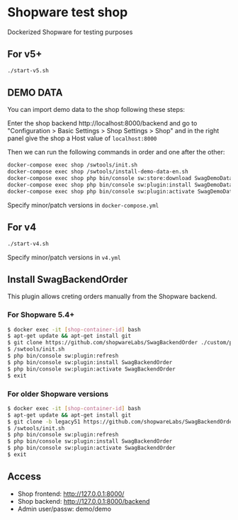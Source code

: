 # Shopware test shop

Dockerized Shopware for testing purposes

## For v5+

```sh
./start-v5.sh
```

## DEMO DATA
You can import demo data to the shop following these steps:

Enter the shop backend http://localhost:8000/backend and go to "Configuration > Basic Settings > Shop Settings > Shop"
and in the right panel give the shop a Host value of `localhost:8000`

Then we can run the following commands in order and one after the other:

```sh
docker-compose exec shop /swtools/init.sh
docker-compose exec shop /swtools/install-demo-data-en.sh
docker-compose exec shop php bin/console sw:store:download SwagDemoDataEN
docker-compose exec shop php bin/console sw:plugin:install SwagDemoDataEN
docker-compose exec shop php bin/console sw:plugin:activate SwagDemoDataEN
```


Specify minor/patch versions in `docker-compose.yml`

## For v4

```sh
./start-v4.sh
```

Specify minor/patch versions in `v4.yml`


## Install SwagBackendOrder

This plugin allows creting orders manually from the Shopware backend.


### For Shopware 5.4+

```sh
$ docker exec -it [shop-container-id] bash
$ apt-get update && apt-get install git
$ git clone https://github.com/shopwareLabs/SwagBackendOrder ./custom/plugins
$ /swtools/init.sh
$ php bin/console sw:plugin:refresh
$ php bin/console sw:plugin:install SwagBackendOrder
$ php bin/console sw:plugin:activate SwagBackendOrder
$ exit
```


### For older Shopware versions

```sh
$ docker exec -it [shop-container-id] bash
$ apt-get update && apt-get install git
$ git clone -b legacy51 https://github.com/shopwareLabs/SwagBackendOrder ./engine/Shopware/Plugins/Local/Backend/SwagBackendOrder
$ /swtools/init.sh
$ php bin/console sw:plugin:refresh
$ php bin/console sw:plugin:install SwagBackendOrder
$ php bin/console sw:plugin:activate SwagBackendOrder
$ exit
```


## Access

- Shop frontend: http://127.0.0.1:8000/
- Shop backend: http://127.0.0.1:8000/backend
- Admin user/passw: demo/demo
